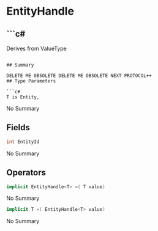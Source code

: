 # EntityHandle<T>

## ```c#
Derives from ValueType
```

## Summary

DELETE ME OBSOLETE DELETE ME OBSOLETE NEXT PROTOCOL++
## Type Parameters

```c#
T is Entity, 
```
No Summary
## Fields

```c#
int EntityId
```
No Summary
## Operators

```c#
implicit EntityHandle<T> =( T value) 
```
No Summary
```c#
implicit T =( EntityHandle<T> value) 
```
No Summary
